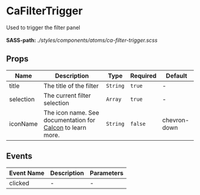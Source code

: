 # CaFilterTrigger

Used to trigger the filter panel<br><br> **SASS-path:** _./styles/components/atoms/ca-filter-trigger.scss_

## Props

<!-- @vuese:CaFilterTrigger:props:start -->
|Name|Description|Type|Required|Default|
|---|---|---|---|---|
|title|The title of the filter|`String`|`true`|-|
|selection|The current filter selection|`Array`|`true`|-|
|iconName|The icon name. See documentation for [CaIcon](/components/CaIcon) to learn more.|`String`|`false`|chevron-down|

<!-- @vuese:CaFilterTrigger:props:end -->


## Events

<!-- @vuese:CaFilterTrigger:events:start -->
|Event Name|Description|Parameters|
|---|---|---|
|clicked|-|-|

<!-- @vuese:CaFilterTrigger:events:end -->


